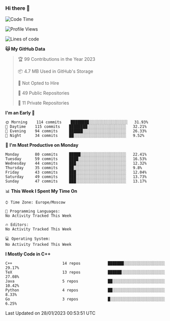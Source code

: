 ### Hi there 👋

<!--
**SemenMartynov/SemenMartynov** is a ✨ _special_ ✨ repository because its `README.md` (this file) appears on your GitHub profile.

Here are some ideas to get you started:

- 🔭 I’m currently working on ...
- 🌱 I’m currently learning ...
- 👯 I’m looking to collaborate on ...
- 🤔 I’m looking for help with ...
- 💬 Ask me about ...
- 📫 How to reach me: ...
- 😄 Pronouns: ...
- ⚡ Fun fact: ...
-->

<!--START_SECTION:waka-->
![Code Time](http://img.shields.io/badge/Code%20Time-0%20secs-blue)

![Profile Views](http://img.shields.io/badge/Profile%20Views-2-blue)

![Lines of code](https://img.shields.io/badge/From%20Hello%20World%20I%27ve%20Written-3%20Million%20lines%20of%20code-blue)

**🐱 My GitHub Data** 

> 🏆 99 Contributions in the Year 2023
 > 
> 📦 4.7 MB Used in GitHub's Storage 
 > 
> 🚫 Not Opted to Hire
 > 
> 📜 49 Public Repositories 
 > 
> 🔑 11 Private Repositories  
 > 
**I'm an Early 🐤** 

```text
🌞 Morning    114 commits    ████████░░░░░░░░░░░░░░░░░   31.93% 
🌆 Daytime    115 commits    ████████░░░░░░░░░░░░░░░░░   32.21% 
🌃 Evening    94 commits     ██████░░░░░░░░░░░░░░░░░░░   26.33% 
🌙 Night      34 commits     ██░░░░░░░░░░░░░░░░░░░░░░░   9.52%

```
📅 **I'm Most Productive on Monday** 

```text
Monday       80 commits     █████░░░░░░░░░░░░░░░░░░░░   22.41% 
Tuesday      59 commits     ████░░░░░░░░░░░░░░░░░░░░░   16.53% 
Wednesday    44 commits     ███░░░░░░░░░░░░░░░░░░░░░░   12.32% 
Thursday     35 commits     ██░░░░░░░░░░░░░░░░░░░░░░░   9.8% 
Friday       43 commits     ███░░░░░░░░░░░░░░░░░░░░░░   12.04% 
Saturday     49 commits     ███░░░░░░░░░░░░░░░░░░░░░░   13.73% 
Sunday       47 commits     ███░░░░░░░░░░░░░░░░░░░░░░   13.17%

```


📊 **This Week I Spent My Time On** 

```text
⌚︎ Time Zone: Europe/Moscow

💬 Programming Languages: 
No Activity Tracked This Week

🔥 Editors: 
No Activity Tracked This Week

💻 Operating System: 
No Activity Tracked This Week

```

**I Mostly Code in C++** 

```text
C++                      14 repos            ███████░░░░░░░░░░░░░░░░░░   29.17% 
TeX                      13 repos            ██████░░░░░░░░░░░░░░░░░░░   27.08% 
Java                     5 repos             ██░░░░░░░░░░░░░░░░░░░░░░░   10.42% 
Python                   4 repos             ██░░░░░░░░░░░░░░░░░░░░░░░   8.33% 
Go                       3 repos             █░░░░░░░░░░░░░░░░░░░░░░░░   6.25%

```



 Last Updated on 28/01/2023 00:53:51 UTC
<!--END_SECTION:waka-->